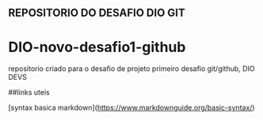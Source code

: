 ## REPOSITORIO DO DESAFIO DIO GIT
# DIO-novo-desafio1-github
repositorio criado para o desafio de projeto
primeiro desafio git/github, DIO DEVS


##links uteis

\[syntax basica markdown](https://www.markdownguide.org/basic-syntax/)
